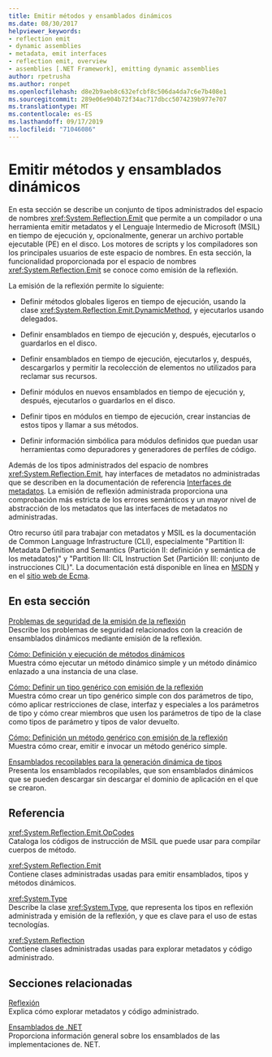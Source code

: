 ```yaml
---
title: Emitir métodos y ensamblados dinámicos
ms.date: 08/30/2017
helpviewer_keywords:
- reflection emit
- dynamic assemblies
- metadata, emit interfaces
- reflection emit, overview
- assemblies [.NET Framework], emitting dynamic assemblies
author: rpetrusha
ms.author: ronpet
ms.openlocfilehash: d8e2b9aeb8c632efcbf8c506da4da7c6e7b408e1
ms.sourcegitcommit: 289e06e904b72f34ac717dbcc5074239b977e707
ms.translationtype: MT
ms.contentlocale: es-ES
ms.lasthandoff: 09/17/2019
ms.locfileid: "71046086"
---
```

# <a name="emitting-dynamic-methods-and-assemblies"></a>Emitir métodos y ensamblados dinámicos

En esta sección se describe un conjunto de tipos administrados del espacio de nombres <xref:System.Reflection.Emit> que permite a un compilador o una herramienta emitir metadatos y el Lenguaje Intermedio de Microsoft (MSIL) en tiempo de ejecución y, opcionalmente, generar un archivo portable ejecutable (PE) en el disco. Los motores de scripts y los compiladores son los principales usuarios de este espacio de nombres. En esta sección, la funcionalidad proporcionada por el espacio de nombres <xref:System.Reflection.Emit> se conoce como emisión de la reflexión.  
  
La emisión de la reflexión permite lo siguiente:  
  
- Definir métodos globales ligeros en tiempo de ejecución, usando la clase <xref:System.Reflection.Emit.DynamicMethod>, y ejecutarlos usando delegados.  
  
- Definir ensamblados en tiempo de ejecución y, después, ejecutarlos o guardarlos en el disco.  
  
- Definir ensamblados en tiempo de ejecución, ejecutarlos y, después, descargarlos y permitir la recolección de elementos no utilizados para reclamar sus recursos.  
  
- Definir módulos en nuevos ensamblados en tiempo de ejecución y, después, ejecutarlos o guardarlos en el disco.  
  
- Definir tipos en módulos en tiempo de ejecución, crear instancias de estos tipos y llamar a sus métodos.  
  
- Definir información simbólica para módulos definidos que puedan usar herramientas como depuradores y generadores de perfiles de código.  
  
Además de los tipos administrados del espacio de nombres <xref:System.Reflection.Emit>, hay interfaces de metadatos no administradas que se describen en la documentación de referencia [Interfaces de metadatos](../unmanaged-api/metadata/metadata-interfaces.md). La emisión de reflexión administrada proporciona una comprobación más estricta de los errores semánticos y un mayor nivel de abstracción de los metadatos que las interfaces de metadatos no administradas.  
  
Otro recurso útil para trabajar con metadatos y MSIL es la documentación de Common Language Infrastructure (CLI), especialmente "Partition II: Metadata Definition and Semantics (Partición II: definición y semántica de los metadatos)" y "Partition III: CIL Instruction Set (Partición III: conjunto de instrucciones CIL)". La documentación está disponible en línea en [MSDN](https://go.microsoft.com/fwlink/?LinkID=65555) y en el [sitio web de Ecma](https://go.microsoft.com/fwlink/?LinkId=116487).  
  
## <a name="in-this-section"></a>En esta sección
  
[Problemas de seguridad de la emisión de la reflexión](security-issues-in-reflection-emit.md)  
Describe los problemas de seguridad relacionados con la creación de ensamblados dinámicos mediante emisión de la reflexión.  

[Cómo: Definición y ejecución de métodos dinámicos](how-to-define-and-execute-dynamic-methods.md)   
Muestra cómo ejecutar un método dinámico simple y un método dinámico enlazado a una instancia de una clase.

[Cómo: Definir un tipo genérico con emisión de la reflexión](how-to-define-a-generic-type-with-reflection-emit.md)   
Muestra cómo crear un tipo genérico simple con dos parámetros de tipo, cómo aplicar restricciones de clase, interfaz y especiales a los parámetros de tipo y cómo crear miembros que usen los parámetros de tipo de la clase como tipos de parámetro y tipos de valor devuelto.

[Cómo: Definición un método genérico con emisión de la reflexión](how-to-define-a-generic-method-with-reflection-emit.md)   
Muestra cómo crear, emitir e invocar un método genérico simple.

[Ensamblados recopilables para la generación dinámica de tipos](collectible-assemblies.md)   
Presenta los ensamblados recopilables, que son ensamblados dinámicos que se pueden descargar sin descargar el dominio de aplicación en el que se crearon.
  
## <a name="reference"></a>Referencia  

<xref:System.Reflection.Emit.OpCodes>  
Cataloga los códigos de instrucción de MSIL que puede usar para compilar cuerpos de método.  
  
<xref:System.Reflection.Emit>  
Contiene clases administradas usadas para emitir ensamblados, tipos y métodos dinámicos.  
  
<xref:System.Type>  
Describe la clase <xref:System.Type>, que representa los tipos en reflexión administrada y emisión de la reflexión, y que es clave para el uso de estas tecnologías.  
  
<xref:System.Reflection>  
Contiene clases administradas usadas para explorar metadatos y código administrado.  
  
## <a name="related-sections"></a>Secciones relacionadas  

[Reflexión](reflection.md)  
Explica cómo explorar metadatos y código administrado.  
  
[Ensamblados de .NET](../../standard/assembly/index.md)  
Proporciona información general sobre los ensamblados de las implementaciones de. NET.
